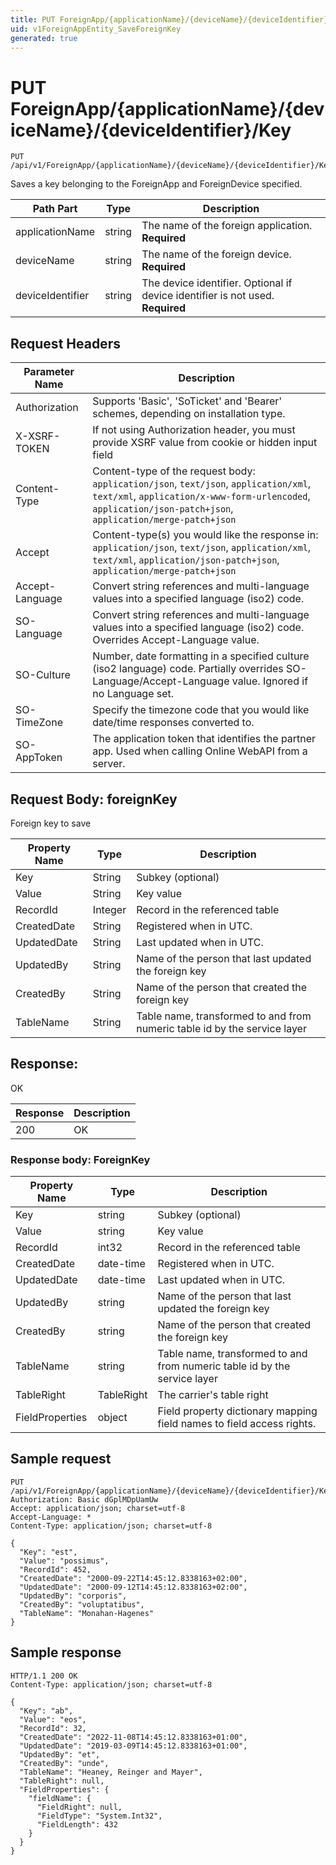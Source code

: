 ```yaml
---
title: PUT ForeignApp/{applicationName}/{deviceName}/{deviceIdentifier}/Key
uid: v1ForeignAppEntity_SaveForeignKey
generated: true
---
```


# PUT ForeignApp/{applicationName}/{deviceName}/{deviceIdentifier}/Key

```http
PUT /api/v1/ForeignApp/{applicationName}/{deviceName}/{deviceIdentifier}/Key
```

Saves a key belonging to the ForeignApp and ForeignDevice specified.






| Path Part | Type | Description |
|-----------|------|-------------|
| applicationName | string | The name of the foreign application. **Required** |
| deviceName | string | The name of the foreign device. **Required** |
| deviceIdentifier | string | The device identifier. Optional if device identifier is not used. **Required** |



## Request Headers

| Parameter Name | Description |
|----------------|-------------|
| Authorization  | Supports 'Basic', 'SoTicket' and 'Bearer' schemes, depending on installation type. |
| X-XSRF-TOKEN   | If not using Authorization header, you must provide XSRF value from cookie or hidden input field |
| Content-Type | Content-type of the request body: `application/json`, `text/json`, `application/xml`, `text/xml`, `application/x-www-form-urlencoded`, `application/json-patch+json`, `application/merge-patch+json` |
| Accept         | Content-type(s) you would like the response in: `application/json`, `text/json`, `application/xml`, `text/xml`, `application/json-patch+json`, `application/merge-patch+json` |
| Accept-Language | Convert string references and multi-language values into a specified language (iso2) code. |
| SO-Language | Convert string references and multi-language values into a specified language (iso2) code. Overrides Accept-Language value. |
| SO-Culture | Number, date formatting in a specified culture (iso2 language) code. Partially overrides SO-Language/Accept-Language value. Ignored if no Language set. |
| SO-TimeZone | Specify the timezone code that you would like date/time responses converted to. |
| SO-AppToken | The application token that identifies the partner app. Used when calling Online WebAPI from a server. |

## Request Body: foreignKey 

Foreign key to save 

| Property Name | Type |  Description |
|----------------|------|--------------|
| Key | String | Subkey (optional) |
| Value | String | Key value |
| RecordId | Integer | Record in the referenced table |
| CreatedDate | String | Registered when  in UTC. |
| UpdatedDate | String | Last updated when  in UTC. |
| UpdatedBy | String | Name of the person that last updated the foreign key |
| CreatedBy | String | Name of the person that created the foreign key |
| TableName | String | Table name, transformed to and from numeric table id by the service layer |

## Response:

OK

| Response | Description |
|----------------|-------------|
| 200 | OK |

### Response body: ForeignKey

| Property Name | Type |  Description |
|----------------|------|--------------|
| Key | string | Subkey (optional) |
| Value | string | Key value |
| RecordId | int32 | Record in the referenced table |
| CreatedDate | date-time | Registered when  in UTC. |
| UpdatedDate | date-time | Last updated when  in UTC. |
| UpdatedBy | string | Name of the person that last updated the foreign key |
| CreatedBy | string | Name of the person that created the foreign key |
| TableName | string | Table name, transformed to and from numeric table id by the service layer |
| TableRight | TableRight | The carrier's table right |
| FieldProperties | object | Field property dictionary mapping field names to field access rights. |

## Sample request

```http!
PUT /api/v1/ForeignApp/{applicationName}/{deviceName}/{deviceIdentifier}/Key
Authorization: Basic dGplMDpUamUw
Accept: application/json; charset=utf-8
Accept-Language: *
Content-Type: application/json; charset=utf-8

{
  "Key": "est",
  "Value": "possimus",
  "RecordId": 452,
  "CreatedDate": "2000-09-22T14:45:12.8338163+02:00",
  "UpdatedDate": "2000-09-12T14:45:12.8338163+02:00",
  "UpdatedBy": "corporis",
  "CreatedBy": "voluptatibus",
  "TableName": "Monahan-Hagenes"
}
```

## Sample response

```http_
HTTP/1.1 200 OK
Content-Type: application/json; charset=utf-8

{
  "Key": "ab",
  "Value": "eos",
  "RecordId": 32,
  "CreatedDate": "2022-11-08T14:45:12.8338163+01:00",
  "UpdatedDate": "2019-03-09T14:45:12.8338163+01:00",
  "UpdatedBy": "et",
  "CreatedBy": "unde",
  "TableName": "Heaney, Reinger and Mayer",
  "TableRight": null,
  "FieldProperties": {
    "fieldName": {
      "FieldRight": null,
      "FieldType": "System.Int32",
      "FieldLength": 432
    }
  }
}
```